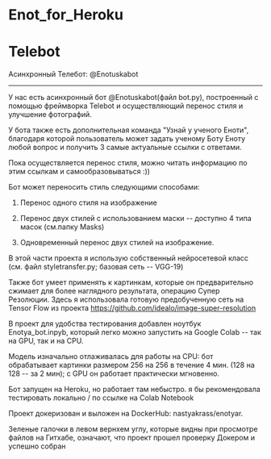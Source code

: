 # Enot_for_Heroku

# Telebot
Асинхронный Телебот: @Enotuskabot

***

У нас есть асинхронный бот @Enotuskabot(файл bot.py), построенный с помощью фреймворка Telebot  и осуществляющий перенос стиля и улучшение фотографий.

У бота также есть дополнительная команда "Узнай у ученого Еноти", благодаря которой пользователь может задать ученому Боту Еноту любой вопрос и получить 3 самые актуальные  ссылки с ответами.

Пока осуществляется перенос стиля, можно читать информацию по этим ссылкам и самообразовываться :))

Бот может переносить стиль  следующими способами:

1. Перенос одного стиля на изображение

2. Перенос двух стилей с использованием маски -- доступно 4 типа масок (см.папку Masks)

3. Одновременный перенос двух стилей на изображение.

В этой части проекта я использую собственный нейросетевой класс  (см. файл styletransfer.py; базовая сеть -- VGG-19)

Также бот умеет применять к картинкам, которые он предварительно сжимает для более наглядного результата, операцию Супер Резолюции.
Здесь я использовала готовую предобученную сеть  на Tensor Flow из проекта https://github.com/idealo/image-super-resolution

В проект для удобства тестирования добавлен ноутбук Enotya_bot.inpyb, который легко можно запустить на Google Colab -- так на  GPU, так и на CPU. 

Модель изначально отлаживалась для работы на CPU: бот обрабатывает картинки размером 256 на 256 в течение 4 мин. (128 на 128 -- за 2 мин); с GPU он работает практически мгновенно.

Бот запущен на Heroku, но работает там небыстро. я бы рекомендовала тестировать локально / по ссылке на Colab Notebook

Проект докеризован и выложен на DockerHub: nastyakrass/enotyar. 

Зеленые галочки в левом вернхем углу, которые видны при просмотре файлов на Гитхабе, означают, что проект прошел проверку Докером и успешно собран

